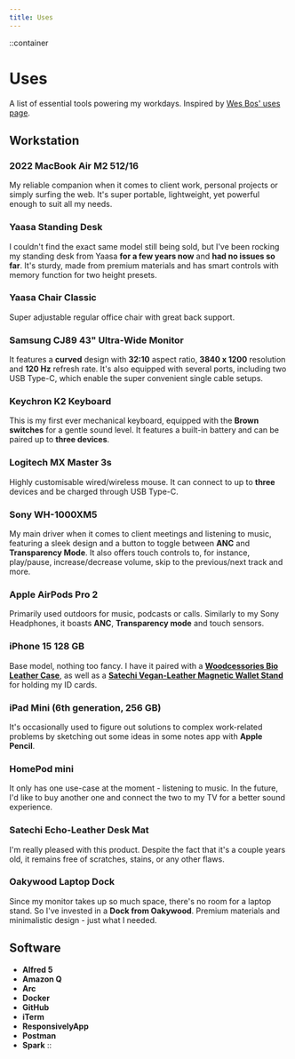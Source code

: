 ```yaml
---
title: Uses
---
```


::container
# Uses

A list of essential tools powering my workdays. Inspired by [Wes Bos' uses page](https://wesbos.com/uses).

## Workstation

### 2022 MacBook Air M2 512/16

My reliable companion when it comes to client work, personal projects or simply surfing the web. It's super portable, lightweight, yet powerful enough to suit all my needs.

### Yaasa Standing Desk

I couldn't find the exact same model still being sold, but I've been rocking my standing desk from Yaasa **for a few years now** and **had no issues so far**. It's sturdy, made from premium materials and has smart controls with memory function for two height presets.

### Yaasa Chair Classic

Super adjustable regular office chair with great back support.

### Samsung CJ89 43" Ultra-Wide Monitor

It features a **curved** design with **32:10** aspect ratio, **3840 x 1200** resolution and **120 Hz** refresh rate. It's also equipped with several ports, including two USB Type-C, which enable the super convenient single cable setups.

### Keychron K2 Keyboard

This is my first ever mechanical keyboard, equipped with the **Brown switches** for a gentle sound level. It features a built-in battery and can be paired up to **three devices**.

### Logitech MX Master 3s

Highly customisable wired/wireless mouse. It can connect to up to **three** devices and be charged through USB Type-C.

### Sony WH-1000XM5

My main driver when it comes to client meetings and listening to music, featuring a sleek design and a button to toggle between **ANC** and **Transparency Mode**. It also offers touch controls to, for instance, play/pause, increase/decrease volume, skip to the previous/next track and more.

### Apple AirPods Pro 2

Primarily used outdoors for music, podcasts or calls. Similarly to my Sony Headphones, it boasts **ANC**, **Transparency mode** and touch sensors.

### iPhone 15 128 GB

Base model, nothing too fancy. I have it paired with a [**Woodcessories Bio Leather Case**](https://en.woodcessories.com/products/iphone-15-leather-case-vegan-brown), as well as a [**Satechi Vegan-Leather Magnetic Wallet Stand**](https://satechi.net/products/vegan-leather-magnetic-wallet-stand) for holding my ID cards.

### iPad Mini (6th generation, 256 GB)

It's occasionally used to figure out solutions to complex work-related problems by sketching out some ideas in some notes app with **Apple Pencil**.

### HomePod mini

It only has one use-case at the moment - listening to music. In the future, I'd like to buy another one and connect the two to my TV for a better sound experience.

### Satechi Echo-Leather Desk Mat

I'm really pleased with this product. Despite the fact that it's a couple years old, it remains free of scratches, stains, or any other flaws.

### Oakywood Laptop Dock

Since my monitor takes up so much space, there's no room for a laptop stand. So I've invested in a **Dock from Oakywood**. Premium materials and minimalistic design - just what I needed.

## Software

- **Alfred 5**
- **Amazon Q**
- **Arc**
- **Docker**
- **GitHub**
- **iTerm**
- **ResponsivelyApp**
- **Postman**
- **Spark**
::
